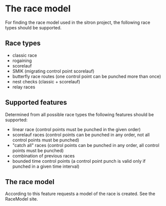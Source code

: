 # The race model #

For finding the race model used in the sitron project, the following
race types should be supported.

## Race types ##

  * classic race
  * rogaining
  * scorelauf
  * SMIK (migrating control point scorelauf)
  * butterfly race routes (one control point can be punched more than once)
  * nest checks (classic + scorelauf)
  * relay races

## Supported features ##

Determined from all possible race types the following features should be supported:

  * linear race (control points must be punched in the given order)
  * scorelauf races (control points can be punched in any order, not all control points must be punched)
  * "catch all" races (control points can be punched in any order, all control points must be punched)
  * combination of previous races
  * bounded time control points (a control point punch is valid only if punched in a given time interval)

## The race model ##

According to this feature requests a model of the race is created. See the RaceModel site.
